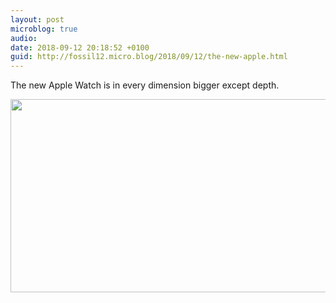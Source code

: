 ```yaml
---
layout: post
microblog: true
audio: 
date: 2018-09-12 20:18:52 +0100
guid: http://fossil12.micro.blog/2018/09/12/the-new-apple.html
---
```

The new Apple Watch is in every dimension bigger except depth.

<img src="http://fossil12.micro.blog/uploads/2018/18643a0927.jpg" width="600" height="309" />
